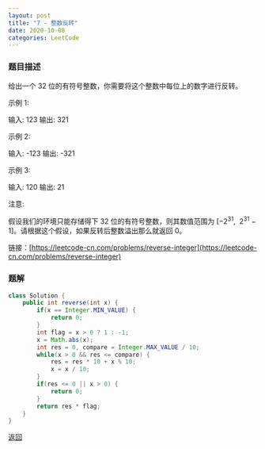 ```yaml
---
layout: post
title: "7 - 整数反转"
date: 2020-10-08
categories: LeetCode
---
```


### **题目描述**
给出一个 32 位的有符号整数，你需要将这个整数中每位上的数字进行反转。

示例 1:

输入: 123
输出: 321  

示例 2:

输入: -123
输出: -321  

示例 3:

输入: 120
输出: 21  

注意:

假设我们的环境只能存储得下 32 位的有符号整数，则其数值范围为 [−2<sup>31</sup>,  2<sup>31</sup> − 1]。请根据这个假设，如果反转后整数溢出那么就返回 0。


链接：[https://leetcode-cn.com/problems/reverse-integer](https://leetcode-cn.com/problems/reverse-integer)


### **题解**
``` java
class Solution {
    public int reverse(int x) {
        if(x == Integer.MIN_VALUE) {
            return 0;
        }
        int flag = x > 0 ? 1 : -1;
        x = Math.abs(x);
        int res = 0, compare = Integer.MAX_VALUE / 10;
        while(x > 0 && res <= compare) {
            res = res * 10 + x % 10;
            x = x / 10;
        }
        if(res <= 0 || x > 0) {
            return 0;
        }
        return res * flag;
    }
}
```

[返回](https://maxwell-blog.cn/leetcode/2020/10/08/leetcode.html)